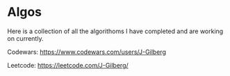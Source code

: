 # Algos

Here is a collection of all the algorithoms I have completed and are working on currently. 

Codewars:
https://www.codewars.com/users/J-Gilberg

Leetcode:
https://leetcode.com/J-Gilberg/
